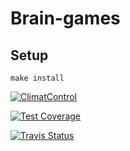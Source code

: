 # Brain-games

## Setup
`make install`

[![ClimatControl](https://api.codeclimate.com/v1/badges/92a4e9794aa9112537ed/maintainability)](https://codeclimate.com/github/Yorickov/brain-games/maintainability)

[![Test Coverage](https://api.codeclimate.com/v1/badges/92a4e9794aa9112537ed/test_coverage)](https://codeclimate.com/github/Yorickov/brain-games/test_coverage)

[![Travis Status](https://travis-ci.org/Yorickov/brain-games.svg?branch=master)](https://travis-ci.org/Yorickov/project-lvl1-s160)

